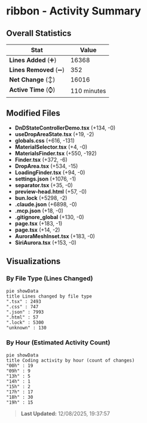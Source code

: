 # ribbon - Activity Summary 

## Overall Statistics

| Stat                   | Value                                                             |
| ---------------------- | ----------------------------------------------------------------- |
| **Lines Added** (➕)   | 16368                                          |
| **Lines Removed** (➖) | 352                                        |
| **Net Change** (↕)    | 16016                |
| **Active Time** (⌚)   | 110 minutes |


## Modified Files
- **DnDStateControllerDemo.tsx** (+134, -0)
- **useDropAreaState.tsx** (+19, -2)
- **globals.css** (+616, -131)
- **MaterialSelector.tsx** (+4, -0)
- **MaterialsFinder.tsx** (+550, -192)
- **Finder.tsx** (+372, -6)
- **DropArea.tsx** (+534, -15)
- **LoadingFinder.tsx** (+94, -0)
- **settings.json** (+1076, -1)
- **separator.tsx** (+35, -0)
- **preview-head.html** (+57, -0)
- **bun.lock** (+5298, -2)
- **.claude.json** (+6898, -0)
- **.mcp.json** (+18, -0)
- **.gitignore_global** (+130, -0)
- **page.tsx** (+183, -1)
- **page.tsx** (+14, -2)
- **AuroraMeshInset.tsx** (+183, -0)
- **SiriAurora.tsx** (+153, -0)

## Visualizations

### By File Type (Lines Changed)

```mermaid
pie showData
title Lines changed by file type
".tsx" : 2493
".css" : 747
".json" : 7993
".html" : 57
".lock" : 5300
"unknown" : 130
```

### By Hour (Estimated Activity Count)

```mermaid
pie showData
title Coding activity by hour (count of changes)
"00h" : 19
"09h" : 9
"13h" : 5
"14h" : 1
"15h" : 2
"17h" : 17
"18h" : 30
"19h" : 15
```


> **Last Updated:** 12/08/2025, 19:37:57